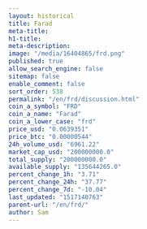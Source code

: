 ```yaml
---
layout: historical
title: Farad
meta-title: 
h1-title: 
meta-description: 
image: "/media/16404865/frd.png"
published: true
allow_search_engine: false
sitemap: false
enable_comment: false
sort_order: 538
permalink: "/en/frd/discussion.html"
coin_a_symbol: "FRD"
coin_a_name: "Farad"
coin_a_lower_case: "frd"
price_usd: "0.0639351"
price_btc: "0.00000544"
24h_volume_usd: "6961.22"
market_cap_usd: "200000000.0"
total_supply: "200000000.0"
available_supply: "135644265.0"
percent_change_1h: "3.71"
percent_change_24h: "37.77"
percent_change_7d: "-10.04"
last_updated: "1517140763"
parent-url: "/en/frd/"
author: Sam
---
```


